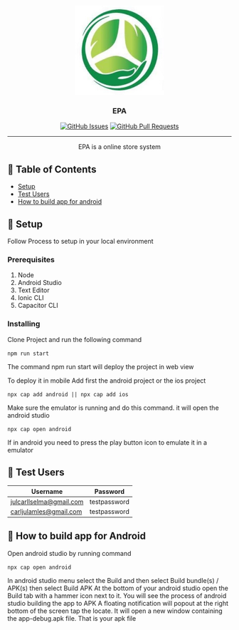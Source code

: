 <p align="center">
  <a href="" rel="noopener">
  <img width=200px height=200px src="https://raw.githubusercontent.com/Carljul/mlm-react/develop/src/assets/logo/icon.jpg" alt="Project logo"></a>
</p>

<h3 align="center">EPA</h3>

<div align="center">

[![GitHub Issues](https://img.shields.io/github/issues/Carljul/mlm-react)](https://github.com/Carljul/mlm-react/issues)
[![GitHub Pull Requests](https://img.shields.io/github/issues-pr/Carljul/mlm-react)](https://github.com/Carljul/mlm-react/pulls)

</div>

---

<p align="center"> EPA is a online store system
    <br> 
</p>

## 📝 Table of Contents

- [Setup](#setup)
- [Test Users](#testusers)
- [How to build app for android](#buildappandroid)

## 🧐 Setup <a name = "setup"></a>

Follow Process to setup in your local environment

### Prerequisites

1. Node
2. Android Studio
3. Text Editor
4. Ionic CLI
5. Capacitor CLI

### Installing

Clone Project and run the following command

```
npm run start
```
The command npm run start will deploy the project in web view

To deploy it in mobile
Add first the android project or the ios project
```
npx cap add android || npx cap add ios
```
Make sure the emulator is running and do this command. it will open the android studio
```
npx cap open android
```
If in android you need to press the play button icon to emulate it in a emulator

## 🧐 Test Users <a name = "testusers"></a>
| Username | Password |
| --------------- | --------------- |
| julcarllselma@gmail.com | testpassword |
| carljulamles@gmail.com | testpassword |

## 🧐 How to build app for Android<a name = "buildappandroid"></a>
Open android studio by running command
```
npx cap open android
```
In android studio menu select the Build and then select Build bundle(s) / APK(s) then select Build APK
At the bottom of your android studio open the Build tab with a hammer icon next to it.
You will see the process of android studio building the app to APK
A floating notification will popout at the right bottom of the screen tap the locate.
It will open a new window containing the app-debug.apk file. That is your apk file